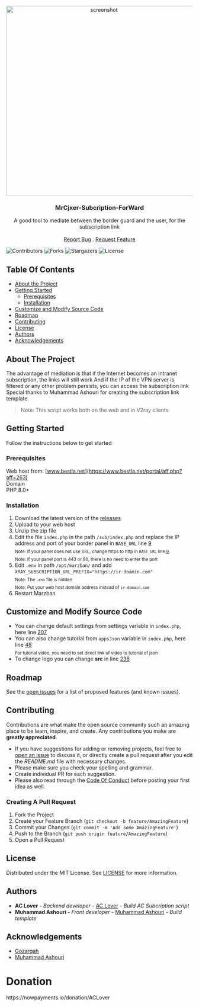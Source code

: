 <br/>
<div align="center">
  <img src="https://github.com/MrCjxer/marzban-templates/blob/dca23a0ecbee84839686a1b928a2dc7e8aba4089/template-01/screenshot.jpg" alt="screenshot" width="512" height="auto">
</div>

<p align="center">
  <h3 align="center">MrCjxer-Subcription-ForWard</h3>

  <p align="center">
    A good tool to mediate between the border guard and the user, for the subscription link
    <br/>
    <br/>
    <a href="https://github.com/MrCjxer/MrCjxer-Subcription-ForWard/issues">Report Bug</a>
    .
    <a href="https://github.com/MrCjxer/MrCjxer-Subcription-ForWard/issues">Request Feature</a>
  </p>
</p>
 
![Contributors](https://img.shields.io/github/contributors/MrCjxer/MrCjxer-Subcription-ForWard?color=dark-green) ![Forks](https://img.shields.io/github/forks/MrCjxer/MrCjxer-Subcription-ForWard?style=social) ![Stargazers](https://img.shields.io/github/stars/MrCjxer/MrCjxer-Subcription-ForWard?style=social) ![License](https://img.shields.io/github/license/MrCjxer/MrCjxer-Subcription-ForWard) 

## Table Of Contents

* [About the Project](#about-the-project)
* [Getting Started](#getting-started)
  * [Prerequisites](#prerequisites)
  * [Installation](#installation)
* [Customize and Modify Source Code](#customize-and-modify-source-code)
* [Roadmap](#roadmap)
* [Contributing](#contributing)
* [License](#license)
* [Authors](#authors)
* [Acknowledgements](#acknowledgements)

## About The Project

The advantage of mediation is that if the Internet becomes an intranet subscription, the links will still work
And if the IP of the VPN server is filtered or any other problem persists, you can access the subscription link
Special thanks to Muhammad Ashouri for creating the subscription link template.

> Note: This script works both on the web and in V2ray clients


## Getting Started

Follow the instructions below to get started

### Prerequisites

Web host from: [www.bestla.net](https://www.bestla.net/portal/aff.php?aff=263)<br>
Domain<br>
PHP 8.0+

### Installation

1. Download the latest version of the [releases](https://github.com/MrCjxer/MrCjxer-Subcription-ForWard/releases/latest)
2. Upload to your web host
3. Unzip the zip file
4. Edit the file `index.php` in the path `/sub/index.php` and replace the IP address and port of your border panel in `BASE_URL` line <a href="https://github.com/MrCjxer//blob/b8f02880524fdc29894653c4b4f2b703caee0ae5/sub/index.php#L9">9</a><br>
<sub>Note: If your panel does not use SSL, change https to http in `BASE_URL` line <a href="https://github.com/MrCjxer//blob/b8f02880524fdc29894653c4b4f2b703caee0ae5/sub/index.php#L9">9</a></sub><br>
<sub>Note: If your panel port is 443 or 80, there is no need to enter the port</sub>
5. Edit `.env` in path `/opt/marzban/` and add `XRAY_SUBSCRIPTION_URL_PREFIX="https://ir-doamin.com"`<br>
<sub>Note: The `.env` file is hidden</sub><br>
<sub>Note: Put your web host domain address instead of `ir-domain.com`</sub>
6. Restart Marzban


## Customize and Modify Source Code
* You can change default settings from settings variable in `index.php`, here line <a href="https://github.com/MrCjxer/MrCjxer-Subcription-ForWard/blob/b8f02880524fdc29894653c4b4f2b703caee0ae5/view-service/index.php#L207">207</a>
* You can also change tutorial from `appsJson` variable in `index.php`, here line <a href="https://github.com/MrCjxer/MrCjxer-Subcription-ForWard/blob/b8f02880524fdc29894653c4b4f2b703caee0ae5/view-service/index.php#L48">48</a><br>
<sub>For tutorial video, you need to set direct link of video to tutorial of json</sub>
* To change logo you can change **src** in line <a href="https://github.com/MrCjxer/MrCjxer-Subcription-ForWard/blob/b8f02880524fdc29894653c4b4f2b703caee0ae5/view-service/index.php#L236">236</a>

## Roadmap

See the [open issues](https://github.com/MrCjxer/MrCjxer-Subcription-ForWard/issues) for a list of proposed features (and known issues).

## Contributing

Contributions are what make the open source community such an amazing place to be learn, inspire, and create. Any contributions you make are **greatly appreciated**.
* If you have suggestions for adding or removing projects, feel free to [open an issue](https://github.com/MrCjxer/MrCjxer-Subcription-ForWard/issues/new) to discuss it, or directly create a pull request after you edit the *README.md* file with necessary changes.
* Please make sure you check your spelling and grammar.
* Create individual PR for each suggestion.
* Please also read through the [Code Of Conduct](https://github.com/MrCjxer/MrCjxer-Subcription-ForWard/blob/main/CODE_OF_CONDUCT.md) before posting your first idea as well.

### Creating A Pull Request

1. Fork the Project
2. Create your Feature Branch (`git checkout -b feature/AmazingFeature`)
3. Commit your Changes (`git commit -m 'Add some AmazingFeature'`)
4. Push to the Branch (`git push origin feature/AmazingFeature`)
5. Open a Pull Request

## License

Distributed under the MIT License. See [LICENSE](https://github.com/MrCjxer/MrCjxer-Subcription-ForWard/blob/master/LICENSE) for more information.

## Authors

* **AC Lover** - *Backend developer* - [AC Lover](https://github.com/MrCjxer) - *Build AC Subcription script*
* **Muhammad Ashouri** - *Front developer* - [Muhammad Ashouri](https://github.com/MuhammadAshouri) - *Build template*

## Acknowledgements

* [Gozargah](https://github.com/Gozargah/Marzban)
* [Muhammad Ashouri](https://github.com/MuhammadAshouri)

  
<h1 align="left">Donation</h1>
<p align="left">https://nowpayments.io/donation/ACLover</p>
